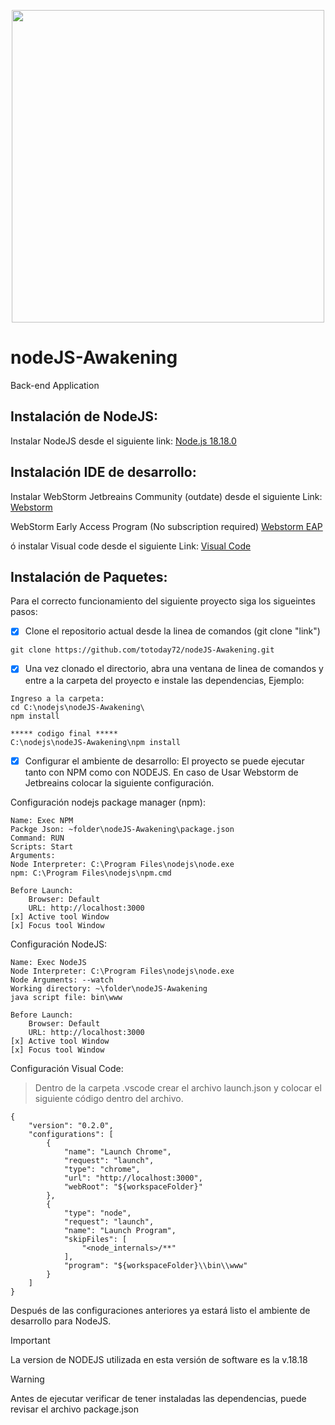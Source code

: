 <p align="center"><a href="https://nodejs.org/es" target="_blank"><img src="https://nodejs.org/static/images/logo.svg" width="500"></a></p>

# nodeJS-Awakening
Back-end Application

## Instalación de NodeJS:

Instalar NodeJS desde el siguiente link:
<a href="https://nodejs.org/en/download/releases">Node.js 18.18.0</a>

## Instalación IDE de desarrollo:
Instalar WebStorm Jetbreains Community (outdate) desde el siguiente Link:
<a href="https://download.jetbrains.com/webstorm/WebStorm-2023.2.2.exe">Webstorm </a>

WebStorm Early Access Program (No subscription required)
<a href="https://www.jetbrains.com/webstorm/nextversion/">Webstorm EAP</a>

ó instalar Visual code desde el siguiente Link:
<a href="https://code.visualstudio.com/download">Visual Code</a>

## Instalación de Paquetes:
Para el correcto funcionamiento del siguiente proyecto siga los sigueintes pasos:

- [x] Clone el repositorio actual desde la linea de comandos (git clone "link")

```
git clone https://github.com/totoday72/nodeJS-Awakening.git
```

- [x] Una vez clonado el directorio, abra una ventana de linea de comandos y entre a la carpeta del proyecto e instale las dependencias,
Ejemplo: 
```
Ingreso a la carpeta:
cd C:\nodejs\nodeJS-Awakening\
npm install

***** codigo final *****
C:\nodejs\nodeJS-Awakening\npm install
```

- [x] Configurar el ambiente de desarrollo:
El proyecto se puede ejecutar tanto con NPM como con NODEJS. En caso de Usar Webstorm de Jetbreains colocar la siguiente 
configuración.

Configuración nodejs package manager (npm):
```
Name: Exec NPM
Packge Json: ~folder\nodeJS-Awakening\package.json
Command: RUN
Scripts: Start
Arguments:
Node Interpreter: C:\Program Files\nodejs\node.exe
npm: C:\Program Files\nodejs\npm.cmd

Before Launch:
    Browser: Default
    URL: http://localhost:3000
[x] Active tool Window
[x] Focus tool Window

```
Configuración NodeJS:
```
Name: Exec NodeJS
Node Interpreter: C:\Program Files\nodejs\node.exe
Node Arguments: --watch
Working directory: ~\folder\nodeJS-Awakening
java script file: bin\www

Before Launch:
    Browser: Default
    URL: http://localhost:3000
[x] Active tool Window
[x] Focus tool Window

```
Configuración Visual Code:

>Dentro de la carpeta .vscode
crear el archivo launch.json y colocar el siguiente código dentro del archivo.
```
{
    "version": "0.2.0",
    "configurations": [
        {
            "name": "Launch Chrome",
            "request": "launch",
            "type": "chrome",
            "url": "http://localhost:3000",
            "webRoot": "${workspaceFolder}"
        },
        {
            "type": "node",
            "request": "launch",
            "name": "Launch Program",
            "skipFiles": [
                "<node_internals>/**"
            ],
            "program": "${workspaceFolder}\\bin\\www"
        }
    ]
}
```
Después de las configuraciones anteriores ya estará listo el ambiente de desarrollo para NodeJS.

> [!IMPORTANT]
> La version de NODEJS utilizada en esta versión de software es la v.18.18

> [!WARNING]
> Antes de ejecutar verificar de tener instaladas las dependencias, puede revisar el archivo package.json
